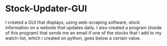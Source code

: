# Stock-Updater-GUI
I created a GUI that displays, using web-scraping software, stock information on a website that updates daily. I also created a program (inside of this program) that sends me an email if one of the stocks that I add to my watch-list, which i created on python, goes below a certain value.
